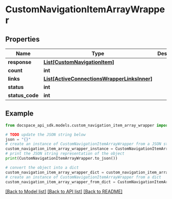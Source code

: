 # CustomNavigationItemArrayWrapper

## Properties

Name | Type | Description | Notes
------------ | ------------- | ------------- | -------------
**response** | [**List[CustomNavigationItem]**](CustomNavigationItem.md) |  | [optional] 
**count** | **int** |  | [optional] 
**links** | [**List[ActiveConnectionsWrapperLinksInner]**](ActiveConnectionsWrapperLinksInner.md) |  | [optional] 
**status** | **int** |  | [optional] 
**status_code** | **int** |  | [optional] 

## Example

```python
from docspace_api_sdk.models.custom_navigation_item_array_wrapper import CustomNavigationItemArrayWrapper

# TODO update the JSON string below
json = "{}"
# create an instance of CustomNavigationItemArrayWrapper from a JSON string
custom_navigation_item_array_wrapper_instance = CustomNavigationItemArrayWrapper.from_json(json)
# print the JSON string representation of the object
print(CustomNavigationItemArrayWrapper.to_json())

# convert the object into a dict
custom_navigation_item_array_wrapper_dict = custom_navigation_item_array_wrapper_instance.to_dict()
# create an instance of CustomNavigationItemArrayWrapper from a dict
custom_navigation_item_array_wrapper_from_dict = CustomNavigationItemArrayWrapper.from_dict(custom_navigation_item_array_wrapper_dict)
```
[[Back to Model list]](../README.md#documentation-for-models) [[Back to API list]](../README.md#documentation-for-api-endpoints) [[Back to README]](../README.md)


